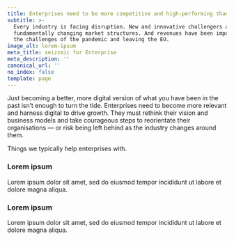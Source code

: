 ```yaml
---
title: Enterprises need to be more competitive and high-performing than ever before
subtitle: >-
  Every industry is facing disruption. New and innovative challengers are
  fundamentally changing market structures. And revenues have been impacted by
  the challenges of the pandemic and leaving the EU.
image_alt: lorem-ipsum
meta_title: seizzmic for Enterprise
meta_description: ''
canonical_url: ''
no_index: false
template: page
---
```

Just becoming a better, more digital version of what you have been in the past isn’t enough to turn the tide. Enterprises need to become more relevant and harness digital to drive growth. They must rethink their vision and business models and take courageous steps to reorientate their organisations — or risk being left behind as the industry changes around them.

Things we typically help enterprises with.

### Lorem ipsum

Lorem ipsum dolor sit amet, sed do eiusmod tempor incididunt ut labore et dolore magna aliqua.

### Lorem ipsum

Lorem ipsum dolor sit amet, sed do eiusmod tempor incididunt ut labore et dolore magna aliqua.

